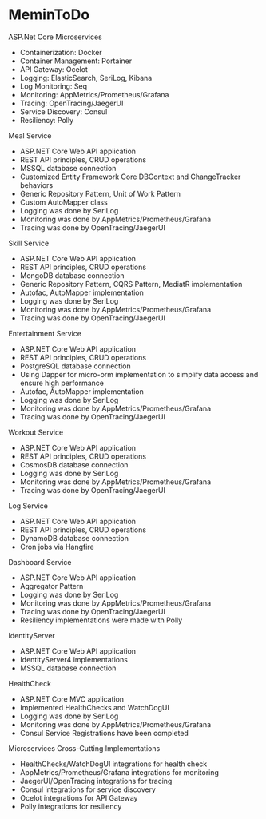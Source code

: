 # MeminToDo
ASP.Net Core Microservices

- Containerization: Docker
- Container Management: Portainer
- API Gateway: Ocelot
- Logging: ElasticSearch, SeriLog, Kibana
- Log Monitoring: Seq
- Monitoring: AppMetrics/Prometheus/Grafana
- Tracing: OpenTracing/JaegerUI
- Service Discovery: Consul
- Resiliency: Polly

Meal Service
- ASP.NET Core Web API application
- REST API principles, CRUD operations
- MSSQL database connection
- Customized Entity Framework Core DBContext and ChangeTracker behaviors
- Generic Repository Pattern, Unit of Work Pattern
- Custom AutoMapper class
- Logging was done by SeriLog
- Monitoring was done by AppMetrics/Prometheus/Grafana
- Tracing was done by OpenTracing/JaegerUI

Skill Service
- ASP.NET Core Web API application
- REST API principles, CRUD operations
- MongoDB database connection
- Generic Repository Pattern, CQRS Pattern, MediatR implementation
- Autofac, AutoMapper implementation
- Logging was done by SeriLog
- Monitoring was done by AppMetrics/Prometheus/Grafana
- Tracing was done by OpenTracing/JaegerUI

Entertainment Service
- ASP.NET Core Web API application
- REST API principles, CRUD operations
- PostgreSQL database connection
- Using Dapper for micro-orm implementation to simplify data access and ensure high performance
- Autofac, AutoMapper implementation
- Logging was done by SeriLog
- Monitoring was done by AppMetrics/Prometheus/Grafana
- Tracing was done by OpenTracing/JaegerUI

Workout Service
- ASP.NET Core Web API application
- REST API principles, CRUD operations
- CosmosDB database connection
- Logging was done by SeriLog
- Monitoring was done by AppMetrics/Prometheus/Grafana
- Tracing was done by OpenTracing/JaegerUI

Log Service
- ASP.NET Core Web API application
- REST API principles, CRUD operations
- DynamoDB database connection
- Cron jobs via Hangfire

Dashboard Service
- ASP.NET Core Web API application
- Aggregator Pattern
- Logging was done by SeriLog
- Monitoring was done by AppMetrics/Prometheus/Grafana
- Tracing was done by OpenTracing/JaegerUI
- Resiliency implementations were made with Polly

IdentityServer
- ASP.NET Core Web API application
- IdentityServer4 implementations
- MSSQL database connection
  
HealthCheck
- ASP.NET Core MVC application
- Implemented HealthChecks and WatchDogUI
- Logging was done by SeriLog
- Monitoring was done by AppMetrics/Prometheus/Grafana
- Consul Service Registrations have been completed
  
Microservices Cross-Cutting Implementations
- HealthChecks/WatchDogUI integrations for health check
- AppMetrics/Prometheus/Grafana integrations for monitoring
- JaegerUI/OpenTracing integrations for tracing
- Consul integrations for service discovery
- Ocelot integrations for API Gateway
- Polly integrations for resiliency
